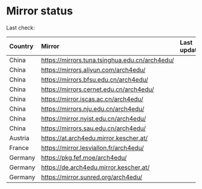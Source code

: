 <script src="./time.js"></script>
# Mirror status
Last check: <script type="text/javascript">localize(1711333563.7651517);</script>

|Country|Mirror|Last update|
|:------|:-----|:----------|
|China|https://mirrors.tuna.tsinghua.edu.cn/arch4edu/|<script type="text/javascript">localize(1711305077);</script>|
|China|https://mirrors.aliyun.com/arch4edu/|<script type="text/javascript">localize(1711305077);</script>|
|China|https://mirrors.bfsu.edu.cn/arch4edu/|<script type="text/javascript">localize(1711305077);</script>|
|China|https://mirrors.cernet.edu.cn/arch4edu/|<script type="text/javascript">localize(1711305077);</script>|
|China|https://mirror.iscas.ac.cn/arch4edu/|<script type="text/javascript">localize(1711305077);</script>|
|China|https://mirrors.nju.edu.cn/arch4edu/|<script type="text/javascript">localize(1711305077);</script>|
|China|https://mirror.nyist.edu.cn/arch4edu/|<script type="text/javascript">localize(1711305077);</script>|
|China|https://mirrors.sau.edu.cn/arch4edu/|<script type="text/javascript">localize(1711305077);</script>|
|Austria|https://at.arch4edu.mirror.kescher.at/|<script type="text/javascript">localize(1711305077);</script>|
|France|https://mirror.lesviallon.fr/arch4edu/|<script type="text/javascript">localize(1711305077);</script>|
|Germany|https://pkg.fef.moe/arch4edu/|<script type="text/javascript">localize(1711305077);</script>|
|Germany|https://de.arch4edu.mirror.kescher.at/|<script type="text/javascript">localize(1711305077);</script>|
|Germany|https://mirror.sunred.org/arch4edu/|<script type="text/javascript">localize(1711305077);</script>|

<script src="./tablefilter/tablefilter.js"></script>
<script src="./table.js"></script>